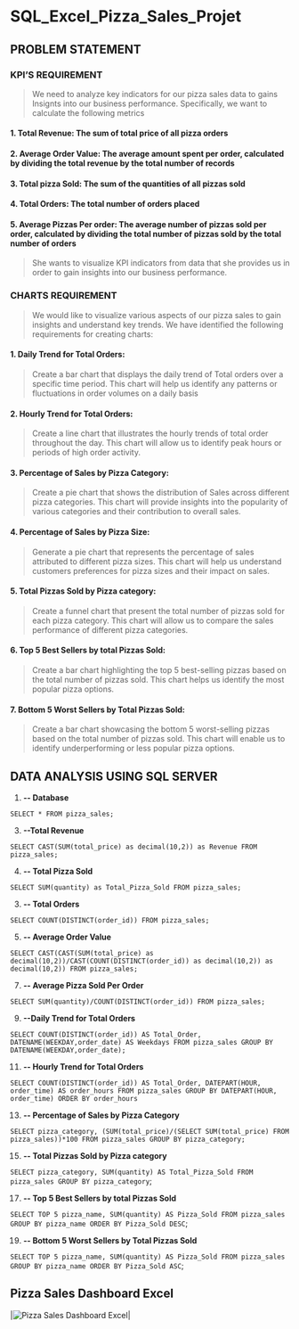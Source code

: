 # SQL_Excel_Pizza_Sales_Projet

## PROBLEM STATEMENT
### KPI’S REQUIREMENT
> We need to analyze key indicators for our pizza sales data to gains Insignts into our business performance. Specifically, we want to calculate the following metrics

#### 1. Total Revenue: The sum of total price of all pizza orders
#### 2.	Average Order Value: The average amount spent per order, calculated by dividing the total revenue by the total number of records
#### 3.	Total pizza Sold: The sum of the quantities of all pizzas sold
#### 4.	Total Orders: The total number of orders placed
#### 5.	Average Pizzas Per order: The average number of pizzas sold per order, calculated by dividing the total number of pizzas sold by the total number of orders
> She wants to visualize KPI indicators from data that she provides us in order to gain insights into our business performance.
### CHARTS REQUIREMENT
> We would like to visualize various aspects of our pizza sales to gain insights and understand key trends. We have identified the following requirements for creating charts:
#### 1.	Daily Trend for Total Orders:
> Create a bar chart that displays the daily trend of Total orders over a specific time period. This chart will help us identify any patterns or fluctuations in order volumes on a daily basis
#### 2.	Hourly Trend for Total Orders:
> Create a line chart that illustrates the hourly trends of total order throughout the day. This chart will allow us to identify peak hours or periods of high order activity.
#### 3.	Percentage of Sales by Pizza Category:
> Create a pie chart that shows the distribution of Sales across different pizza categories. This chart will provide insights into the popularity of various categories and their contribution to overall sales.
#### 4.	Percentage of Sales by Pizza Size:
> Generate a pie chart that represents the percentage of sales attributed to different pizza sizes. This chart will help us understand customers preferences for pizza sizes and their impact on sales.
#### 5.	Total Pizzas Sold by Pizza category:
> Create a funnel chart that present the total number of pizzas sold for each pizza category. This chart will allow us to compare the sales performance of different pizza categories.
#### 6.	Top 5 Best Sellers by total Pizzas Sold:
> Create a bar chart highlighting the top 5 best-selling pizzas based on the total number of pizzas sold. This chart helps us identify the most popular pizza options.
#### 7.	Bottom 5 Worst Sellers by Total Pizzas Sold:
> Create a bar chart showcasing the bottom 5 worst-selling pizzas based on the total number of pizzas sold. This chart will enable us to identify underperforming or less popular pizza options.

## DATA ANALYSIS USING SQL SERVER

1. **-- Database**
   
`SELECT * FROM pizza_sales;`

3. **--Total Revenue**
   
`SELECT CAST(SUM(total_price) as decimal(10,2)) as Revenue FROM pizza_sales;`

4. **-- Total Pizza Sold**
   
`SELECT SUM(quantity) as Total_Pizza_Sold FROM pizza_sales;`

3. **-- Total Orders**
   
`SELECT COUNT(DISTINCT(order_id)) FROM pizza_sales;`

5. **-- Average Order Value**

`SELECT CAST(CAST(SUM(total_price) as decimal(10,2))/CAST(COUNT(DISTINCT(order_id)) as decimal(10,2)) as decimal(10,2)) FROM pizza_sales;`

7. **-- Average Pizza Sold Per Order**

`SELECT SUM(quantity)/COUNT(DISTINCT(order_id)) FROM pizza_sales;`

9. **--Daily Trend for Total Orders**

`SELECT COUNT(DISTINCT(order_id)) AS Total_Order, DATENAME(WEEKDAY,order_date) AS Weekdays FROM pizza_sales GROUP BY DATENAME(WEEKDAY,order_date);`

11. **-- Hourly Trend for Total Orders**
    
`SELECT COUNT(DISTINCT(order_id)) AS Total_Order, DATEPART(HOUR, order_time) AS order_hours FROM pizza_sales GROUP BY DATEPART(HOUR, order_time) ORDER BY order_hours`

13. **-- Percentage of Sales by Pizza Category**
    
`SELECT pizza_category, (SUM(total_price)/(SELECT SUM(total_price) FROM pizza_sales))*100 FROM pizza_sales GROUP BY pizza_category;`

15. **-- Total Pizzas Sold by Pizza category**
    
`SELECT pizza_category, SUM(quantity) AS Total_Pizza_Sold FROM pizza_sales GROUP BY pizza_category`;

17. **-- Top 5 Best Sellers by total Pizzas Sold**
    
`SELECT TOP 5 pizza_name, SUM(quantity) AS Pizza_Sold FROM pizza_sales GROUP BY pizza_name ORDER BY Pizza_Sold DESC`;

19. **-- Bottom 5 Worst Sellers by Total Pizzas Sold**
    
`SELECT TOP 5 pizza_name, SUM(quantity) AS Pizza_Sold FROM pizza_sales GROUP BY pizza_name ORDER BY Pizza_Sold ASC`;


## Pizza Sales Dashboard Excel 

|![Pizza Sales Dashboard Excel](Pizza_Sales.png)|
